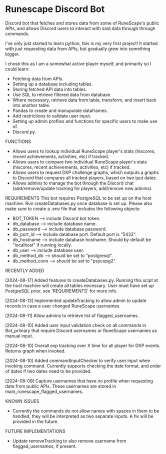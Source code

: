 # Runescape Discord Bot
Discord bot that fetches and stores data from some of RuneScape's public APIs, and allows Discord users to interact with said data through through commands.

I've only just started to learn python, this is my very first project! It started with just requesting data from APIs, but gradually grew into something bigger.

I chose this as I am a somewhat active player myself, and primarily so I could learn:
-  Fetching data from APIs.
-  Setting up a database including tables.
-  Storing fetched API data into tables.
-  Use SQL to retrieve filtered data from database.
-  Where necessary, retrieve data from table, transform, and insert back into another table.
-  Pandas to create and manupulate dataframes.
-  Add restrictions to validate user input.
-  Setting up admin profiles and functions for specific users to make use of.
-  Discord.py.

FUNCTIONS
-  Allows users to lookup individual RuneScape player's stats (hiscores, recent achievements, activities, etc) if tracked.
-  Allows users to compare two individual RuneScape player's stats (hiscores, recent achievements, activities, etc) if tracked.
-  Allows users to request DXP challenge graphs, which outputs a graphs to Discord that compares all tracked players, based on two iput dates.
-  Allows admins to manage the bot through the Discord chat (add/remove/update tracking for players, add/remove new admins).

REQUIREMENTS
This bot requires PostgreSQL to be set up on the host machine. Run createDatabases.py once database is set up. Please also make sure to create a .env file that includes the following objects:
-  BOT_TOKEN --> include Discord bot token.
-  db_database --> include database name.
-  db_password --> include database password.
-  db_port_id --> include database port. Default port is "5432".
-  db_hostname --> include database hostname. Should by default be "localhost" if running locally.
-  db_user --> include database user.
-  db_method_db --> should be set to "postgresql".
-  db_method_conn --> should be set to "psycopg2".

RECENTLY ADDED

[2024-08-17] Added features to createDatabases.py. Running this scipt at the host machine will create all tables necessary. User must have set up PostgreSQL prior, see 'REQUIREMENTS' for more info.

[2024-08-13] Implemented updateTracking to allow admin to update records in case a user changed RuneScape usernames.

[2024-08-11] Allow admins to retrieve list of flagged_usernames.

[2024-08-10] Added user input validation check on all commands in Bot_primary that require Discord usernames or RuneScape usernames as manual input.

[2024-08-10] Overall exp tracking over X time for all player for DXP events. Returns graph when invoked.

[2024-08-10] Added commandInputChecker to verify user input when invoking command. Currently supports checking the date format, and order of dates if two dates need to be provided.

[2024-08-09] Capture usernames that have no profile when requesting date from public APIs. These usernames are stored in main_runescape_flagged_usernames.

KNOWN ISSUES
-  Currently the commands do not allow names with spaces in them to be handled, they will be interpreted as two separate inputs. A fix will be provided in the future.

FUTURE IMPLEMENTATIONS
-  Update removeTracking to also remove username from flagged_usernames, if present.